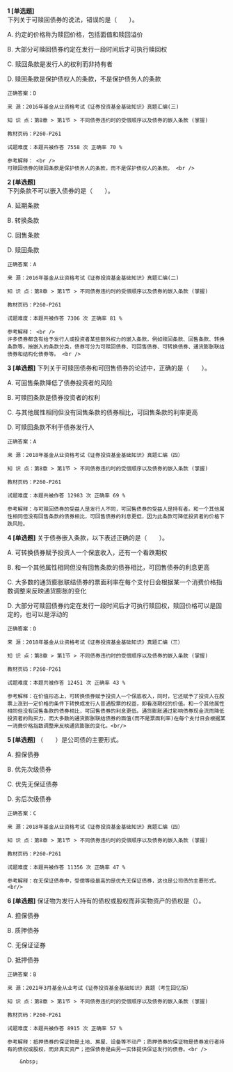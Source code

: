 **1 [单选题]**  <br />
下列关于可赎回债券的说法，错误的是（　　）。 

A. 约定的价格称为赎回价格，包括面值和赎回溢价

B. 大部分可赎回债券约定在发行一段时间后才可执行赎回权

C. 赎回条款是发行人的权利而非持有者

D. 赎回条款是保护债权人的条款，不是保护债务人的条款 

```
正确答案：D

来 源：2016年基金从业资格考试《证券投资基金基础知识》真题汇编(三)

知 识 点：第8章 > 第1节 > 不同债券违约时的受偿顺序以及债券的嵌入条款 (掌握)

教材页码：P260-P261

试题难度：本题共被作答 7558 次 正确率 70 %

参考解释： <br />
可赎回债券的赎回条款是保护债务人的条款，而不是保护债权人的条款。 <br />

```


**2 [单选题]**  <br />
下列条款不可以嵌入债券的是（　　）。 

A. 延期条款

B. 转换条款

C. 回售条款

D. 赎回条款 

```
正确答案：A

来 源：2016年基金从业资格考试《证券投资基金基础知识》真题汇编(二)

知 识 点：第8章 > 第1节 > 不同债券违约时的受偿顺序以及债券的嵌入条款 (掌握)

教材页码：P260-P261

试题难度：本题共被作答 7306 次 正确率 81 %

参考解释： <br />
许多债券都含有给予发行人或投资者某些额外权力的嵌入条款，例如赎回条款、回售条款、转换条款等。按嵌入的条款分类，债券可分为可赎回债券、可回售债券、可转换债券、通货膨胀联结债券和结构化债券等。 <br />

```


**3 [单选题]** 下列关于可赎回债券和可回售债券的论述中，正确的是（&emsp;&emsp;）。

A. 可回售条款降低了债券投资者的风险

B. 可赎回条款是债券投资者的权利

C. 与其他属性相同但没有回售条款的债券相比，可回售条款的利率更高

D. 可赎回条款不利于债券发行人

```
正确答案：A

来 源：2018年基金从业资格考试《证券投资基金基础知识》真题汇编（四）

知 识 点：第8章 > 第1节 > 不同债券违约时的受偿顺序以及债券的嵌入条款 (掌握)

教材页码：P260-P261

试题难度：本题共被作答 12983 次 正确率 69 %

参考解释：与可赎回债券的受益人是发行人不同，可回售债券的受益人是持有者。和一个其他属性相同但没有回售条款的债券相比，可回售债券的利息更低，因为此条款可降低投资者的价格下跌风险。
```


**4 [单选题]** 关于债券嵌入条款，以下表述正确的是（　　）。

A. 可转换债券赋予投资人一个保底收入，还有一个看跌期权

B. 和一个其他属性相同但没有回售条款的债券相比，可回售债券的利息更高

C. 大多数的通货膨胀联结债券的票面利率在每个支付日会根据某一个消费价格指数调整来反映通货膨胀的变化

D. 大部分可赎回债券约定在发行一段时间后才可执行赎回权，赎回价格可以是固定的，也可以是浮动的<br/>

```
正确答案：D

来 源：2018年基金从业资格考试《证券投资基金基础知识》真题汇编（三）

知 识 点：第8章 > 第1节 > 不同债券违约时的受偿顺序以及债券的嵌入条款 (掌握)

教材页码：P260-P261

试题难度：本题共被作答 12451 次 正确率 43 %

参考解释：在价值形态上，可转换债券赋予投资人一个保底收入，同时，它还赋予了投资人在股票上涨到一定价格的条件下转换成发行人普通股票的权益，即看涨期权的价值。和一个其他属性相同但没有回售条款的债券相比，可回售债券的利息更低。通货膨胀通过影响债券现金流而降低投资者的购买力，而大多数的通货膨胀联结债券的面值(而不是票面利率)在每个支付日会根据某一消费价格指数调整来反映通货膨胀的变化。<br/>
```


**5 [单选题]** （　　）是公司债的主要形式。

A. 担保债券

B. 优先次级债券

C. 优先无保证债券

D. 劣后次级债券<br/>

```
正确答案：C

来 源：2018年基金从业资格考试《证券投资基金基础知识》真题汇编（四）

知 识 点：第8章 > 第1节 > 不同债券违约时的受偿顺序以及债券的嵌入条款 (掌握)

教材页码：P260-P261

试题难度：本题共被作答 11356 次 正确率 47 %

参考解释：在无保证债券中，受偿等级最高的是优先无保证债券，这也是公司债的主要形式。<br/>
```


**6 [单选题]** 保证物为发行人持有的债权或股权而非实物资产的债权是（）。

A. 担保债券

B. 质押债券

C. 无保证证券

D. 抵押债券

```
正确答案：B

来 源：2021年3月基金从业考试《证券投资基金基础知识》真题（考生回忆版）

知 识 点：第8章 > 第1节 > 不同债券违约时的受偿顺序以及债券的嵌入条款 (掌握)

教材页码：P260-P261

试题难度：本题共被作答 8915 次 正确率 57 %

参考解释：抵押债券的保证物是土地、房屋、设备等不动产；质押债券的保证物是债券发行者持有的债权或股权，而非真实资产；担保债券是由另一实体提供保证发行的债券。<br />

	&nbsp;

```

